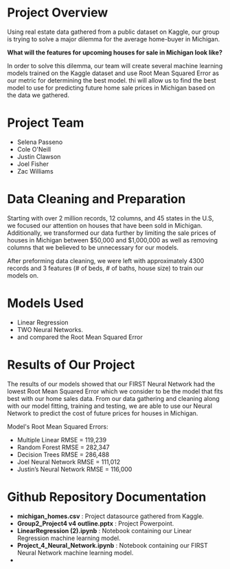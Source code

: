 # Project Overview

Using real estate data gathered from a public dataset on Kaggle, our group is trying to solve a major dilemma for the average home-buyer in Michigan. 

**What will the features for upcoming houses for sale in Michigan look like?**

In order to solve this dilemma, our team will create several machine learning models trained on the Kaggle dataset and use Root Mean Squared Error as our metric for determining the best model. thi will allow us to find the best model to use for predicting future home sale prices in Michigan based on the data we gathered.

# Project Team

- Selena Passeno
- Cole O'Neill
- Justin Clawson
- Joel Fisher
- Zac Williams

# Data Cleaning and Preparation

Starting with over 2 million records, 12 columns, and 45 states in the U.S, we focused our attention on houses that have been sold in Michigan. Additionally, we transformed our data further by limiting the sale prices of houses in Michigan between $50,000 and $1,000,000 as well as removing columns that we believed to be unnecessary for our models. 

After preforming data cleaning, we were left with approximately 4300 records and 3 features (# of beds, # of baths, house size) to train our models on. 

# Models Used

- Linear Regression
- TWO Neural Networks.
- and compared the Root Mean Squared Error 

# Results of Our Project

The results of our models showed that our FIRST Neural Network had the lowest Root Mean Squared Error which we consider to be the model that fits best with our home sales data. From our data gathering and cleaning along with our model fitting, training and testing, we are able to use our Neural Network to predict the cost of future prices for houses in Michigan.

Model's Root Mean Squared Errors:
- Multiple Linear RMSE = 119,239
- Random Forest RMSE = 282,347
- Decision Trees RMSE = 286,488
- Joel Neural Network RMSE = 111,012
- Justin’s Neural Network RMSE = 116,000

# Github Repository Documentation

- **michigan_homes.csv** : Project datasource gathered from Kaggle.
- **Group2_Project4 v4 outline.pptx** : Project Powerpoint.
- **LinearRegression (2).ipynb** : Notebook containing our Linear Regression machine learning model.
- **Project_4_Neural_Network.ipynb** : Notebook containing our FIRST Neural Network machine learning model.
- 





